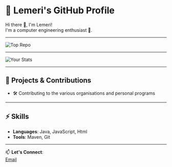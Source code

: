# 🌟 Lemeri's GitHub Profile

Hi there 👋, I'm Lemeri!  
I'm a computer engineering enthusiast 🚀.

---
![Top Repo](https://img.shields.io/github/repo/stars/Lemeri123/repository-name?style=flat-square)

---
![Your Stats](https://github-readme-stats.vercel.app/api?username=Lemeri123&show_icons=true&count_private=true)

---

## 🚀 Projects & Contributions

- 🛠 Contributing to the various organisations and personal programs    

---

## ⚡ Skills

- **Languages**: Java, JavaScript, Html
- **Tools**: Maven, Git

---

📫 **Let's Connect**:  
[Email](lemerigift@gmail.com) 


<!---
Lemeri123/Lemeri123 is a ✨ special ✨ repository because its `README.md` (this file) appears on your GitHub profile.
You can click the Preview link to take a look at your changes.
--->
